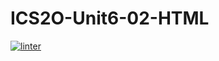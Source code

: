 # ICS2O-Unit6-02-HTML
[![linter](https://github.com/Rodas-Nega/ICS2O-Unit6-02-HTML/workflows/linter/badge.svg)](https://github.com/marketplace/actions/super-linter)
